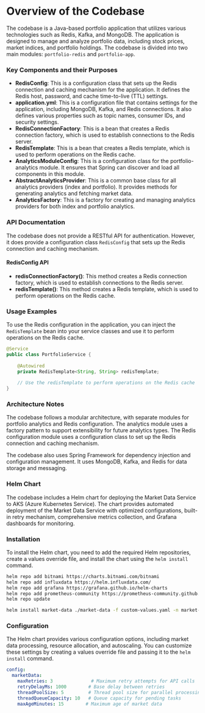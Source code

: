 Overview of the Codebase
==========================
The codebase is a Java-based portfolio application that utilizes various technologies such as Redis, Kafka, and MongoDB. The application is designed to manage and analyze portfolio data, including stock prices, market indices, and portfolio holdings. The codebase is divided into two main modules: `portfolio-redis` and `portfolio-app`.

### Key Components and their Purposes

*   **RedisConfig**: This is a configuration class that sets up the Redis connection and caching mechanism for the application. It defines the Redis host, password, and cache time-to-live (TTL) settings.
*   **application.yml**: This is a configuration file that contains settings for the application, including MongoDB, Kafka, and Redis connections. It also defines various properties such as topic names, consumer IDs, and security settings.
*   **RedisConnectionFactory**: This is a bean that creates a Redis connection factory, which is used to establish connections to the Redis server.
*   **RedisTemplate**: This is a bean that creates a Redis template, which is used to perform operations on the Redis cache.
*   **AnalyticsModuleConfig**: This is a configuration class for the portfolio-analytics module. It ensures that Spring can discover and load all components in this module.
*   **AbstractAnalyticsProvider**: This is a common base class for all analytics providers (index and portfolio). It provides methods for generating analytics and fetching market data.
*   **AnalyticsFactory**: This is a factory for creating and managing analytics providers for both index and portfolio analytics.

### API Documentation

The codebase does not provide a RESTful API for authentication. However, it does provide a configuration class `RedisConfig` that sets up the Redis connection and caching mechanism.

#### RedisConfig API

*   **redisConnectionFactory()**: This method creates a Redis connection factory, which is used to establish connections to the Redis server.
*   **redisTemplate()**: This method creates a Redis template, which is used to perform operations on the Redis cache.

### Usage Examples

To use the Redis configuration in the application, you can inject the `RedisTemplate` bean into your service classes and use it to perform operations on the Redis cache.

```java
@Service
public class PortfolioService {
    
    @Autowired
    private RedisTemplate<String, String> redisTemplate;
    
    // Use the redisTemplate to perform operations on the Redis cache
}
```

### Architecture Notes

The codebase follows a modular architecture, with separate modules for portfolio analytics and Redis configuration. The analytics module uses a factory pattern to support extensibility for future analytics types. The Redis configuration module uses a configuration class to set up the Redis connection and caching mechanism.

The codebase also uses Spring Framework for dependency injection and configuration management. It uses MongoDB, Kafka, and Redis for data storage and messaging.

### Helm Chart

The codebase includes a Helm chart for deploying the Market Data Service to AKS (Azure Kubernetes Service). The chart provides automated deployment of the Market Data Service with optimized configurations, built-in retry mechanism, comprehensive metrics collection, and Grafana dashboards for monitoring.

### Installation

To install the Helm chart, you need to add the required Helm repositories, create a values override file, and install the chart using the `helm install` command.

```bash
helm repo add bitnami https://charts.bitnami.com/bitnami
helm repo add influxdata https://helm.influxdata.com/
helm repo add grafana https://grafana.github.io/helm-charts
helm repo add prometheus-community https://prometheus-community.github.io/helm-charts
helm repo update

helm install market-data ./market-data -f custom-values.yaml -n market-data --create-namespace
```

### Configuration

The Helm chart provides various configuration options, including market data processing, resource allocation, and autoscaling. You can customize these settings by creating a values override file and passing it to the `helm install` command.

```yaml
config:
  marketData:
    maxRetries: 3              # Maximum retry attempts for API calls
    retryDelayMs: 1000        # Base delay between retries
    threadPoolSize: 5         # Thread pool size for parallel processing
    threadQueueCapacity: 10   # Queue capacity for pending tasks
    maxAgeMinutes: 15        # Maximum age of market data
```